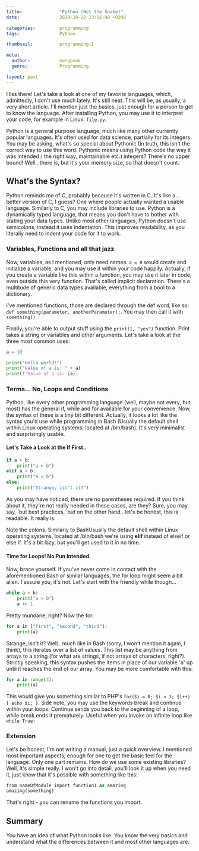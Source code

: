 ```yaml
---
title:              "Python (Not the Snake)"
date:               2020-10-22 23:56:48 +0200

categories:         programming
tags:               Python

thumbnail:          programming-1

meta:
  author:           morgosus
  genre:            Programming

layout: post
---
```

Hiss there! Let's take a look at one of my favorite languages, which, admittedly, I don't use much lately. It's still neat. This will be, as usually, a very short article. I'll mention just the basics, just enough for a person to get to know the language. After installing Python, you may use it to interpret your code, for example in Linux: `file.py`.

Python is a general purpose language, much like many other currently popular languages. It's often used for data science, partially for its integers. You may be asking, what's so special about Pythonic (In truth, this isn't the correct way to use this word. Pythonic means using Python code the way it was intended / the right way, maintainable etc.) integers? There's no upper bound! Well.. there is, but it's your memory size, so that doesn't count.

## What's the Syntax?

Python reminds me of C, probably because it's written in C. It's like a... better version of C, I guess? One where people actually wanted a usable language. Similarly to C, you may include libraries to use. Python is a dynamically typed language, that means you don't have to bother with stating your data types. Unlike most other languages, Python doesn't use semicolons, instead it uses indentation. This improves readability, as you literally need to indent your code for it to work.

### Variables, Functions and all that jazz

Now, variables, as I mentioned, only need names. `a = 0` would create and initialize a variable, and you may use it within your code happily. Actually, if you create a variable like this within a function, you may use it later in code, even outside this very function. That's called implicit declaration. There's a multitude of generic data types available, everything from a bool to a dictionary.

I've mentioned functions, those are declared through the def word, like so: `def something(parameter, anotherParameter):`. You may then call it with `something()`

Finally, you're able to output stuff using the `print(1, "yes")` function. Print takes a string or variables and other arguments. Let's take a look at the three most common uses:

```python
a = 10

print("Hello world!")
print("Value of a is: " + a)
print(f"Value of a is: {a})
```

### Terms... No, Loops and Conditions

Python, like every other programming language (well, maybe not every, but most) has the general if, while and for available for your convenience. Now, the syntax of these is a tiny bit different. Actually, it looks a lot like the syntax you'd use while programming in Bash (Usually the default shell within Linux operating systems, located at /bin/bash). It's very minimalist and surprisingly usable.

#### Let's Take a Look at the If First..

```python
if a > b:
    print("a > b")
elif a < b:
    print("a < b")
else:
    print("Strange, isn't it?")
```

As you may have noticed, there are no parentheses required. If you think about it, they're not really needed in these cases, are they? Sure, you may say, 'but best practices,' but on the other hand.. let's be honest, this is readable. It really is.

Note the colons. Similarly to BashUsually the default shell within Linux operating systems, located at /bin/bash we're using **elif** instead of elseif or else if. It's a bit lazy, but you'll get used to it in no time.

####  Time for Loops! No Pun Intended.

Now, brace yourself. If you've never come in contact with the aforementioned Bash or similar languages, the for loop might seem a bit alien. I assure you, it's not. Let's start with the friendly while though...

```python
while a > b:
    print("a > b")
    a += 1
```

Pretty mundane, right? Now the for:

```python
for a in ["first", "second", "third"]:
    print(a)
```

Strange, isn't it? Well.. much like in Bash (sorry, I won't mention it again, I think), this iterates over a list of values. This list may be anything from arrays to a string (for what are strings, if not arrays of characters, right?). Strictly speaking, this syntax pushes the items in place of our variable 'a' up until it reaches the end of our array. You may be more comfortable with this:

```python
for a in range(3):
    print(a)
```

This would give you something similar to PHP's `for($i = 0; $i < 3; $i++) { echo $i; }`. Side note, you may use the keywords break and continue within your loops. Continue sends you back to the beginning of a loop, while break ends it prematurely. Useful when you invoke an infinite loop like `while True:`

### Extension

Let's be honest, I'm not writing a manual, just a quick overview. I mentioned most important aspects, enough for one to get the basic feel for the language. Only one part remains. How do we use some existing libraries? Well, it's simple really. I won't go into detail, you'll look it up when you need it, just know that it's possible with something like this:

```php
from nameOfModule import function1 as amazing
amazing(something)
```

That's right - you can rename the functions you import.

## Summary

You have an idea of what Python looks like. You know the very basics and understand what the differences between it and most other languages are.